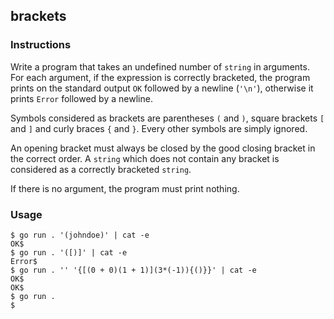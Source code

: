 ## brackets

### Instructions

Write a program that takes an undefined number of `string` in arguments. For each argument, if the expression is correctly bracketed, the program prints on the standard output `OK` followed by a newline (`'\n'`), otherwise it prints `Error` followed by a newline.

Symbols considered as brackets are parentheses `(` and `)`, square brackets `[` and `]` and curly braces `{` and `}`. Every other symbols are simply ignored.

An opening bracket must always be closed by the good closing bracket in the correct order. A `string` which does not contain any bracket is considered as a correctly bracketed `string`.

If there is no argument, the program must print nothing.

### Usage

```console
$ go run . '(johndoe)' | cat -e
OK$
$ go run . '([)]' | cat -e
Error$
$ go run . '' '{[(0 + 0)(1 + 1)](3*(-1)){()}}' | cat -e
OK$
OK$
$ go run .
$
```
